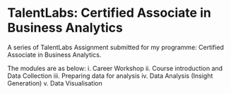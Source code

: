 # TalentLabs: Certified Associate in Business Analytics

A series of TalentLabs Assignment submitted for my programme: Certified Associate in Business Analytics.

The modules are as below:
i. Career Workshop
ii. Course introduction and Data Collection
iii. Preparing data for analysis
iv. Data Analysis (Insight Generation)
v. Data Visualisation

